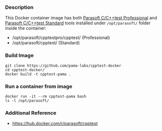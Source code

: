 ### Description

This Docker container image has both [Parasoft C/C++test Professional](https://docs.parasoft.com/display/CPPTESTPROEC20231) and [Parasoft C/C++test Standard](https://docs.parasoft.com/display/CPPTEST20231) tools installed 
under `/opt/parasoft/` folder inside the container:

- /opt/parasoft/cpptestpro/cpptest/ (Professional)
- /opt/parasoft/cpptest/ (Standard)

### Build Image

```
git clone https://github.com/pama-labs/cpptest-docker
cd cpptest-docker/
docker build -t cpptest-pama .
```

### Run a container from image

```
docker run -it --rm cpptest-pama bash
ls -l /opt/parasoft/
```

### Additional Reference

- https://hub.docker.com/r/parasoft/cpptest
